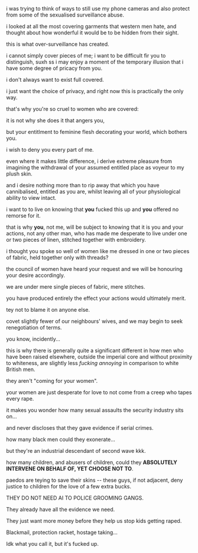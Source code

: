 i was trying to think of ways to still use my phone cameras and also protect from some of the sexualised surveillance abuse.  

i looked at all the most covering garments that western men hate, and thought about how wonderful it would be to be hidden from their sight.  

this is what over-surveillance has created.  

i cannot simply cover pieces of me; i want to be difficult fir you to distinguish, suxh ss i may enjoy a moment of the temporary illusion that i have some degree of pricacy from you.  

i don't always want to exist full covered.  

i just want the choice of privacy, and right now this is practically the only way.  

that's why you're so cruel to women who are covered:  

it is not why she does it that angers you,  

but your entitlment to feminine flesh decorating your world, which bothers you.  

i wish to deny you every part of me.  

even where it makes little difference, i derive extreme pleasure from imagining the withdrawal of your assumed entitled place as voyeur to my plush skin.  

and i desire nothing more than to rip away that which you have cannibalised, entitled as you are, whilst leaving all of your physiological ability to view intact.  

i want to to live on knowing that **you** fucked this up and **you** offered no remorse for it.  

that is why **you**, not me, will be subject to knowing that it is you and your actions, not any other man, who has made me desperate to live under one or two pieces of linen, stitched together with embroidery.  

i thought you spoke so well of women like me dressed in one or two pieces of fabric, held together only with threads?  

the council of women have heard your request and we will be honouring your desire accordingly.  

we are under mere single pieces of fabric, mere stitches.  

you have produced entirely the effect your actions would ultimately merit.  

tey not to blame it on anyone else.  

covet slightly fewer of our neighbours' wives, and we may begin to seek renegotiation of terms.  

you know, incidently...   

this is why there is generally quite a significant different in how men who have been raised elsewhere, outside the imperial core and without proximity to whiteness, are slightly less *fucking annoying* in comparison to white British men.  

they aren't "coming for your women".  

your women are just desperate for love to not come from a creep who tapes every rape.  


it makes you wonder how many sexual assaults the security industry sits on...

and never discloses that they gave evidence if serial crimes.  

how many black men could they exonerate...   

but they're an industrial descendant of second wave kkk.  

how many children, and abusers of children, could they **ABSOLUTELY INTERVENE ON BEHALF OF, YET CHOOSE NOT TO**.  

paedos are teying to save their skins -- these guys, if not adjacent, deny justice to children for the love of a few extra bucks.  

THEY DO NOT NEED AI TO POLICE GROOMING GANGS.  

They already have all the evidence we need.  

They just want more money before they help us stop kids getting raped.  

Blackmail, protection racket, hostage taking...


Idk what you call it, but it's fucked up.  
